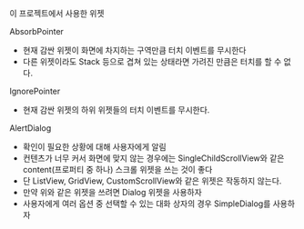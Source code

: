 이 프로젝트에서 사용한 위젯

AbsorbPointer
- 현재 감싼 위젯이 화면에 차지하는 구역만큼 터치 이벤트를 무시한다
- 다른 위젯이라도 Stack 등으로 겹쳐 있는 상태라면 가려진 만큼은 터치를 할 수 없다.

IgnorePointer
- 현재 감싼 위젯의 하위 위젯들의 터치 이벤트를 무시한다.

AlertDialog
- 확인이 필요한 상황에 대해 사용자에게 알림
- 컨텐츠가 너무 커서 화면에 맞지 않는 경우에는 SingleChildScrollView와 같은 content(프로퍼티 중 하나) 스크롤 위젯을 쓰는 것이 좋다
- 단 ListView, GridView, CustomScrollView와 같은 위젯은 작동하지 않는다.
- 만약 위와 같은 위젯을 쓰려면 Dialog 위젯을 사용하자
- 사용자에게 여러 옵션 중 선택할 수 있는 대화 상자의 경우 SimpleDialog를 사용하자